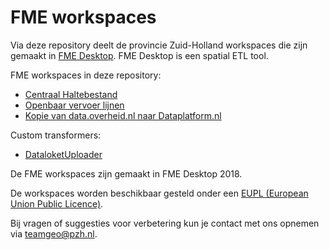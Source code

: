 # FME workspaces

Via deze repository deelt de provincie Zuid-Holland workspaces die zijn gemaakt in [FME Desktop](https://www.safe.com/). FME Desktop is een spatial ETL tool.

FME workspaces in deze repository:
* [Centraal Haltebestand](../../tree/master/haltebestand)
* [Openbaar vervoer lijnen](../../tree/master/ov_lijnen)
* [Kopie van data.overheid.nl naar Dataplatform.nl](../../tree/master/donl2dataplatform)

Custom transformers:
* [DataloketUploader](https://github.com/ProvZH/ddd-energie/tree/master/FME_DataUploader)

De FME workspaces zijn gemaakt in FME Desktop 2018.

De workspaces worden beschikbaar gesteld onder een [EUPL (European Union Public Licence)](https://eupl.eu/1.2/nl/).

Bij vragen of suggesties voor verbetering kun je contact met ons opnemen via teamgeo@pzh.nl.

